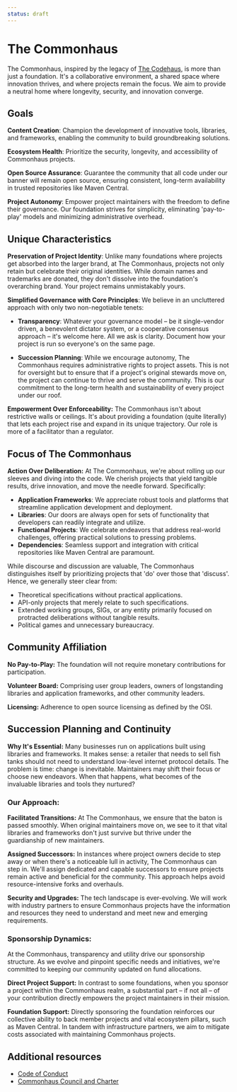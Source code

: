 ```yaml
---
status: draft
---
```

# The Commonhaus

The Commonhaus, inspired by the legacy of [The Codehaus][codehaus], is more than just a foundation. It's a collaborative environment, a shared space where innovation thrives, and where projects remain the focus. We aim to provide a neutral home where longevity, security, and innovation converge.

[codehaus]: https://www.infoworld.com/article/2892227/codehaus-the-once-great-house-of-code-has-fallen.html

## Goals

**Content Creation**: Champion the development of innovative tools, libraries, and frameworks, enabling the community to build groundbreaking solutions.

**Ecosystem Health**: Prioritize the security, longevity, and accessibility of Commonhaus projects.

**Open Source Assurance**: Guarantee the community that all code under our banner will remain open source, ensuring consistent, long-term availability in trusted repositories like Maven Central.

**Project Autonomy**: Empower project maintainers with the freedom to define their governance. Our foundation strives for simplicity, eliminating 'pay-to-play' models and minimizing administrative overhead.

## Unique Characteristics

**Preservation of Project Identity**: Unlike many foundations where projects get absorbed into the larger brand, at The Commonhaus, projects not only retain but celebrate their original identities. While domain names and trademarks are donated, they don't dissolve into the foundation's overarching brand. Your project remains unmistakably yours.

**Simplified Governance with Core Principles**: We believe in an uncluttered approach with only two non-negotiable tenets:

- **Transparency**: Whatever your governance model – be it single-vendor driven, a benevolent dictator system, or a cooperative consensus approach – it's welcome here. All we ask is clarity. Document how your project is run so everyone's on the same page.

- **Succession Planning**: While we encourage autonomy, The Commonhaus requires administrative rights to project assets. This is not for oversight but to ensure that if a project's original stewards move on, the project can continue to thrive and serve the community. This is our commitment to the long-term health and sustainability of every project under our roof.

**Empowerment Over Enforceability:** The Commonhaus isn't about restrictive walls or ceilings. It's about providing a foundation (quite literally) that lets each project rise and expand in its unique trajectory. Our role is more of a facilitator than a regulator.

## Focus of The Commonhaus

**Action Over Deliberation:** At The Commonhaus, we're about rolling up our sleeves and diving into the code. We cherish projects that yield tangible results, drive innovation, and move the needle forward. Specifically:

- **Application Frameworks**: We appreciate robust tools and platforms that streamline application development and deployment.
- **Libraries**: Our doors are always open for sets of functionality that developers can readily integrate and utilize.
- **Functional Projects**: We celebrate endeavors that address real-world challenges, offering practical solutions to pressing problems.
- **Dependencies**: Seamless support and integration with critical repositories like Maven Central are paramount.

While discourse and discussion are valuable, The Commonhaus distinguishes itself by prioritizing projects that 'do' over those that 'discuss'. Hence, we generally steer clear from:

- Theoretical specifications without practical applications.
- API-only projects that merely relate to such specifications.
- Extended working groups, SIGs, or any entity primarily focused on protracted deliberations without tangible results.
- Political games and unnecessary bureaucracy.

## Community Affiliation

**No Pay-to-Play:** The foundation will not require monetary contributions for participation.

**Volunteer Board:** Comprising user group leaders, owners of longstanding libraries and application frameworks, and other community leaders.

**Licensing:** Adherence to open source licensing as defined by the OSI.

## Succession Planning and Continuity

**Why It's Essential:** Many businesses run on applications built using libraries and frameworks. It makes sense: a retailer that needs to sell fish tanks should not need to understand low-level internet protocol details. The problem is time: change is inevitable. Maintainers may shift their focus or choose new endeavors. When that happens, what becomes of the invaluable libraries and tools they nurtured?

### Our Approach:

**Facilitated Transitions:** At The Commonhaus, we ensure that the baton is passed smoothly. When original maintainers move on, we see to it that vital libraries and frameworks don't just survive but thrive under the guardianship of new maintainers. 

**Assigned Successors:** In instances where project owners decide to step away or when there's a noticeable lull in activity, The Commonhaus can step in. We'll assign dedicated and capable successors to ensure projects remain active and beneficial for the community. This approach helps avoid resource-intensive forks and overhauls.

**Security and Upgrades:** The tech landscape is ever-evolving. We will work with industry partners to ensure Commonhaus projects have the information and resources they need to understand and meet new and emerging requirements.

### Sponsorship Dynamics:

At the Commonhaus, transparency and utility drive our sponsorship structure. As we evolve and pinpoint specific needs and initiatives, we're committed to keeping our community updated on fund allocations.

**Direct Project Support:** In contrast to some foundations, when you sponsor a project within the Commonhaus realm, a substantial part – if not all – of your contribution directly empowers the project maintainers in their mission.

**Foundation Support:** Directly sponsoring the foundation reinforces our collective ability to back member projects and vital ecosystem pillars, such as Maven Central. In tandem with infrastructure partners, we aim to mitigate costs associated with maintaining Commonhaus projects.

## Additional resources

- [Code of Conduct](CODE_OF_CONDUCT.md)
- [Commonhaus Council and Charter](COUNCIL_CHARTER.md)